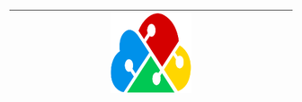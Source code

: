 <div align="center">
  <table>
    <thead>
      <tr>
        <th colspan="3" width="800px">
          <div>
            <a href="https://www.duplocloud.com">
              <img
                width="144px"
                height="144px"
                src="./duplo-logo.png"
                alt="DuploCloud Logo"
              />
            </a>
          </div>
        </th>
      </tr>
    </thead>
  </table>
</div>
